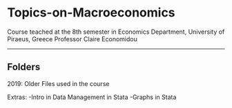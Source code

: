 # Topics-on-Macroeconomics
Course teached at the 8th semester in Economics Department, University of Piraeus, Greece
Professor Claire Economidou

------------------------------------------------------------------------------------------------------------------------------------------
Folders
------------------------------------------------------------------------------------------------------------------------------------------

2019: Older Files used in the course

Extras:
-Intro in Data Management in Stata
-Graphs in Stata
